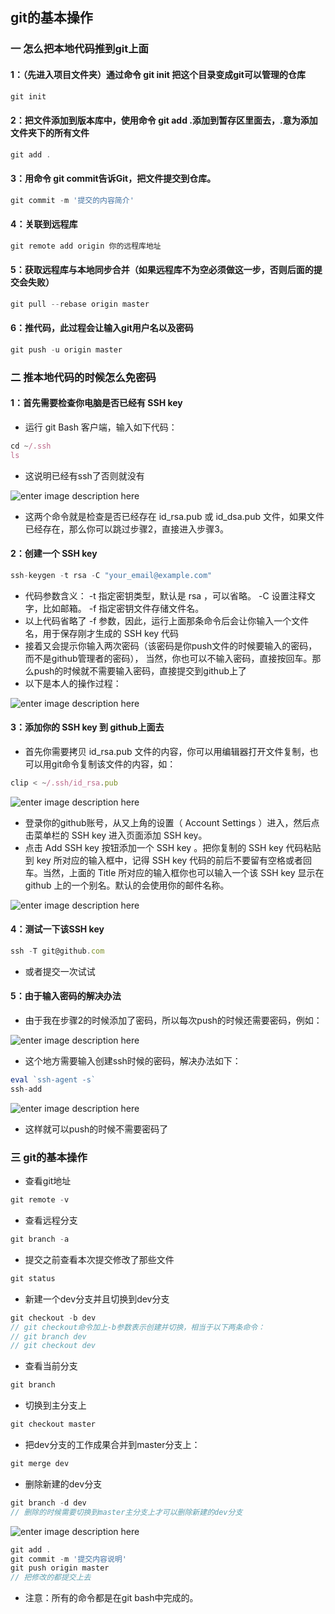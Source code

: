 ## git的基本操作

###  一   怎么把本地代码推到git上面

#### 1：（先进入项目文件夹）通过命令 git init 把这个目录变成git可以管理的仓库
``` javascript
git init
```
   
#### 2：把文件添加到版本库中，使用命令 git add .添加到暂存区里面去，.意为添加文件夹下的所有文件
``` javascript
git add .
```
  
#### 3：用命令 git commit告诉Git，把文件提交到仓库。
``` javascript
git commit -m '提交的内容简介'
```
 
#### 4：关联到远程库
``` javascript
git remote add origin 你的远程库地址
```

#### 5：获取远程库与本地同步合并（如果远程库不为空必须做这一步，否则后面的提交会失败）
``` javascript
git pull --rebase origin master
```

#### 6：推代码，此过程会让输入git用户名以及密码
``` javascript
git push -u origin master
```

### 二  推本地代码的时候怎么免密码

#### 1：首先需要检查你电脑是否已经有 SSH key 
- 运行 git Bash 客户端，输入如下代码：
``` javascript
cd ~/.ssh
ls
```
- 这说明已经有ssh了否则就没有

![enter image description here](https://i.loli.net/2019/05/24/5ce7d984e395487128.jpg)

- 这两个命令就是检查是否已经存在 id_rsa.pub 或 id_dsa.pub 文件，如果文件已经存在，那么你可以跳过步骤2，直接进入步骤3。

#### 2：创建一个 SSH key 
``` javascript
ssh-keygen -t rsa -C "your_email@example.com"
```
- 代码参数含义：
-t 指定密钥类型，默认是 rsa ，可以省略。
-C 设置注释文字，比如邮箱。
-f 指定密钥文件存储文件名。
- 以上代码省略了 -f 参数，因此，运行上面那条命令后会让你输入一个文件名，用于保存刚才生成的 SSH key 代码
- 接着又会提示你输入两次密码（该密码是你push文件的时候要输入的密码，而不是github管理者的密码），
当然，你也可以不输入密码，直接按回车。那么push的时候就不需要输入密码，直接提交到github上了
- 以下是本人的操作过程：

![enter image description here](https://i.loli.net/2019/05/24/5ce766e016a7483298.jpg)

#### 3：添加你的 SSH key 到 github上面去
- 首先你需要拷贝 id_rsa.pub 文件的内容，你可以用编辑器打开文件复制，也可以用git命令复制该文件的内容，如：
``` javascript
clip < ~/.ssh/id_rsa.pub
```

![enter image description here](https://i.loli.net/2019/05/24/5ce76762b1a9470612.jpg)

 - 登录你的github账号，从又上角的设置（ Account Settings ）进入，然后点击菜单栏的 SSH key 进入页面添加 SSH key。
 - 点击 Add SSH key 按钮添加一个 SSH key 。把你复制的 SSH key 代码粘贴到 key 所对应的输入框中，记得 SSH key 代码的前后不要留有空格或者回车。当然，上面的 Title 所对应的输入框你也可以输入一个该 SSH key 显示在 github 上的一个别名。默认的会使用你的邮件名称。
 
 ![enter image description here](https://i.loli.net/2019/05/24/5ce76865dc23522328.jpg)
 
#### 4：测试一下该SSH key
``` javascript
ssh -T git@github.com
```
- 或者提交一次试试
#### 5：由于输入密码的解决办法
- 由于我在步骤2的时候添加了密码，所以每次push的时候还需要密码，例如：

![enter image description here](https://i.loli.net/2019/05/24/5ce767a79383267136.jpg)
 
- 这个地方需要输入创建ssh时候的密码，解决办法如下：
``` javascript
eval `ssh-agent -s`
ssh-add
```

![enter image description here](https://i.loli.net/2019/05/24/5ce767f1be1e916009.jpg)

- 这样就可以push的时候不需要密码了


### 三 git的基本操作
- 查看git地址
``` javascript
git remote -v
```
- 查看远程分支
``` javascript
git branch -a  
```
- 提交之前查看本次提交修改了那些文件
``` javascript
git status
```
- 新建一个dev分支并且切换到dev分支
``` javascript
git checkout -b dev
// git checkout命令加上-b参数表示创建并切换，相当于以下两条命令：
// git branch dev
// git checkout dev
```
- 查看当前分支
``` javascript
git branch 
```
- 切换到主分支上
``` javascript
git checkout master
```
- 把dev分支的工作成果合并到master分支上：
``` javascript
git merge dev
```
- 删除新建的dev分支
``` javascript
git branch -d dev
// 删除的时候需要切换到master主分支上才可以删除新建的dev分支
```
![enter image description here](https://i.loli.net/2019/05/24/5ce789d1ab25123197.png)
``` javascript
git add .
git commit -m '提交内容说明'
git push origin master
// 把修改的都提交上去
```
- 注意：所有的命令都是在git bash中完成的。